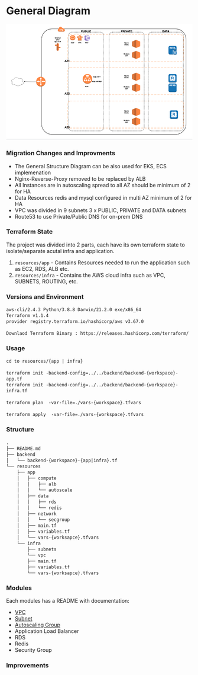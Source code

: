 # General Diagram
![Diagram image](docs/General-Diagram.png)

### Migration Changes and Improvments
* The General Structure Diagram can be also used for EKS, ECS implemenation
* Nginx-Reverse-Proxy removed to be replaced by ALB
* All Instances are in autoscaling spread to all AZ should be minimum of 2 for HA
* Data Resources redis and mysql configured in multi AZ minimum of 2 for HA
* VPC was divided in 9 subnets 3 x PUBLIC, PRIVATE and DATA subnets
* Route53 to use Private/Public DNS for on-prem DNS

### Terraform State
The project was divided into 2 parts, each have its own terraform state to isolate/separate acutal infra and application.
1. `resources/app`   - Contains Resources needed to run the application such as EC2, RDS, ALB etc.
2. `resources/infra` - Contains the AWS cloud infra such as VPC, SUBNETS, ROUTING, etc.

### Versions and Environment
```
aws-cli/2.4.3 Python/3.8.8 Darwin/21.2.0 exe/x86_64
Terraform v1.1.4
provider registry.terraform.io/hashicorp/aws v3.67.0

Downlaod Terraform Binary : https://releases.hashicorp.com/terraform/
```

### Usage
```
cd to resources/{app | infra}

terraform init -backend-config=../../backend/backend-{workspace}-app.tf
terraform init -backend-config=../../backend/backend-{workspace}-infra.tf

terraform plan  -var-file=./vars-{workspace}.tfvars

terraform apply  -var-file=./vars-{workspace}.tfvars

```
### Structure
```
.
├── README.md
├── backend
│   └── backend-{workspace}-{app|infra}.tf
└── resources
    ├── app
    │   ├── compute
    │   │   ├── alb
    │   │   └── autoscale
    │   ├── data
    │   │   ├── rds
    │   │   └── redis
    │   ├── network
    │   │   └── secgroup
    │   ├── main.tf
    │   ├── variables.tf
    │   └── vars-{worksapce}.tfvars
    └── infra
        ├── subnets
        └── vpc
        ├── main.tf
        ├── variables.tf
        └── vars-{worksapce}.tfvars
```



### Modules

Each modules has a README with documentation:

- [VPC](./resources/infra/vpc/README.md)
- [Subnet](./resources/infra/subnets/README.md)
- [Autoscaling Group](./resources/app/compute/autoscale/README.md)
- Application Load Balancer
- RDS
- Redis
- Security Group

### Improvements